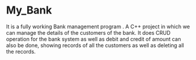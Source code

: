 # My_Bank

It is a fully working Bank management program .
A C++ project in which we can manage the details of the customers of the bank. It does CRUD operation for the bank system as well as debit and credit of amount can also be done, showing records of all the customers as well as deleting all the records.

